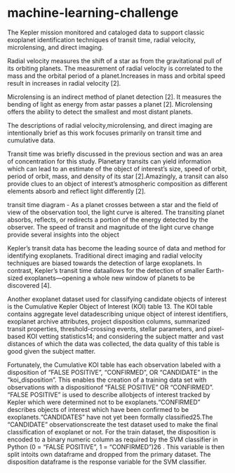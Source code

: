 # machine-learning-challenge

The Kepler mission monitored and cataloged data to support classic exoplanet identification
techniques of transit time, radial velocity, microlensing, and direct imaging.

 Radial velocity measures the shift of a star as from the gravitational pull of its orbiting planets. 
The measurement of radial velocity is correlated to the mass and the orbital period of a planet.Increases in mass and orbital speed result in increases in radial velocity [2].

Microlensing is an indirect method of planet detection [2]. It measures the bending of light as energy from astar passes a planet [2]. Microlensing offers the ability to detect the smallest and most distant planets.

The descriptions of radial velocity,microlensing, and direct imaging are intentionally brief as this work focuses primarily on transit time and cumulative data. 

Transit time was briefly discussed in the previous section and was an area of concentration
for this study. Planetary transits can yield information which can lead to an estimate of the object of interest’s size, speed of orbit, period of orbit, mass, and density of its star [2].Amazingly, a transit can also provide clues to an object of interest’s atmospheric composition as different elements absorb and reflect light differently [2].

transit time diagram - As a planet crosses between a star and the field of view of the observation tool, the light curve is altered. The transiting planet absorbs, reflects, or redirects a portion of the energy detected by the observer. The speed of transit and magnitude of the light curve change provide several insights into the object

Kepler’s transit data has become the leading source of data and
method for identifying exoplanets. Traditional direct imaging and radial velocity techniques
are biased towards the detection of large exoplanets. In contrast, Kepler’s transit time dataallows for the detection of smaller Earth-sized exoplanets—opening a whole new window of
planets to be discovered [4].

Another exoplanet dataset used for classifying candidate objects of interest is the Cumulative Kepler Object of Interest (KOI) table 13. The KOI table contains aggregate level datadescribing unique object of interest identifiers, exoplanet archive attributes, project disposition columns, summarized transit properties, threshold-crossing events, stellar parameters, and pixel-based KOI vetting statistics14; and considering the subject matter and vast distances of which the data was collected, the data quality of this table is good given the subject matter. 

Fortunately, the Cumulative KOI table has each observation labeled with a disposition of
“FALSE POSITIVE”, “CONFIRMED”, OR “CANDIDATE” in the “koi_disposition”. This enables the creation of a training data set with observations with a dispositionof “FALSE POSITIVE” OR “CONFIRMED”. “FALSE POSITIVE” is used to describe allobjects of interest tracked by Kepler which were determined not to be exoplanets.“CONFIRMED” describes objects of interest which have been confirmed to be exoplanets.“CANDIDATES” have not yet been formally classified25.The “CANDIDATE” observationscreate the test dataset used to make the final classification of exoplanet or not. For the train dataset, the disposition is encoded to a binary numeric column as required by the SVM classifier in Python (0 = “FALSE POSITIVE”, 1 = “CONFIRMED”)26
. This variable is then split intoits own dataframe and dropped from the primary dataset. The disposition dataframe is the response variable for the SVM classifier. 
 